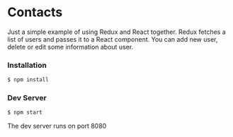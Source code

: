 # Contacts

Just a simple example of using Redux and React together. Redux fetches a list of users and passes it to a React component.
You can add new user, delete or edit some information about user.


### Installation

```sh
$ npm install
```

### Dev Server

```sh
$ npm start
```


The dev server runs on port 8080
